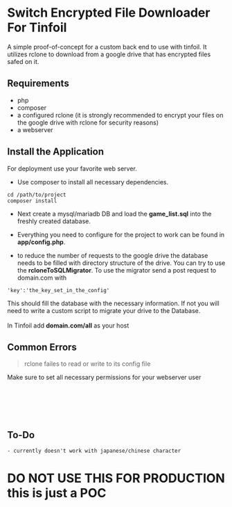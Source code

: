 # Switch Encrypted File Downloader For Tinfoil

A simple proof-of-concept for a custom back end to use with tinfoil.
It utilizes rclone to download from a google drive that has encrypted files
safed on it.

## Requirements

* php
* composer
* a configured rclone (it is strongly recommended to encrypt your files on the google drive with rclone for security reasons)
* a webserver

## Install the Application

For deployment use your favorite web server.

* Use composer to install all necessary dependencies.
```
cd /path/to/project
composer install
```
* Next create a mysql/mariadb DB and load the <b>game_list.sql</b> into the freshly created database.

* Everything you need to configure for the project to work can be found in <b>app/config.php</b>.

* to reduce the number of requests to the google drive the database needs to be filled with directory structure of the drive. You can try to use the <b>rcloneToSQLMigrator</b>. To use the migrator send a post request to domain.com with
```
'key':'the_key_set_in_the_config'
```
This should fill the database with the necessary information. If not you will need to write a custom script to migrate your drive to the Database.
<br>
<br>
In Tinfoil add **domain.com/all** as your host
## Common Errors
> rclone failes to read or write to its config file

Make sure to set all necessary permissions for your webserver user

<br>
<br>
<br>
<br>

## To-Do

```
- currently doesn't work with japanese/chinese character
```

# DO NOT USE THIS FOR PRODUCTION this is just a POC
